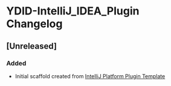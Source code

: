 <!-- Keep a Changelog guide -> https://keepachangelog.com -->

# YDID-IntelliJ_IDEA_Plugin Changelog

## [Unreleased]
### Added
- Initial scaffold created from [IntelliJ Platform Plugin Template](https://github.com/JetBrains/intellij-platform-plugin-template)
